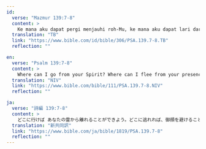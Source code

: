 ```yaml
---
id:
  verse: "Mazmur 139:7-8"
  content: >
    Ke mana aku dapat pergi menjauhi roh-Mu, ke mana aku dapat lari dari hadapan-Mu? Jika aku mendaki ke langit, Engkau di sana; jika aku menaruh tempat tidurku di dunia orang mati, di situ pun Engkau.
  translation: "TB"
  link: "https://www.bible.com/id/bible/306/PSA.139.7-8.TB"
  reflection: ""

en:
  verse: "Psalm 139:7-8"
  content: >
    Where can I go from your Spirit? Where can I flee from your presence? If I go up to the heavens, you are there; if I make my bed in the depths, you are there.
  translation: "NIV"
  link: "https://www.bible.com/bible/111/PSA.139.7-8.NIV"
  reflection: ""

ja:
  verse: "詩編 139:7-8"
  content: >
    どこに行けば あなたの霊から離れることができよう。どこに逃れれば、御顔を避けることができよう。天に登ろうとも、あなたはそこにいまし 陰府に身を横たえようとも 見よ、あなたはそこにいます。
  translation: "新共同訳"
  link: "https://www.bible.com/ja/bible/1819/PSA.139.7-8"
  reflection: ""
---
```

